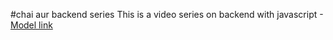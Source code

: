#chai aur backend series
This is a video series on backend with javascript
-[Model link](https://app.eraser.io/workspace/YtPqZ1VogxGy1jzIDkzj)